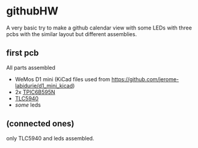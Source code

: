 # githubHW
A very basic try to make a github calendar view with some LEDs with three pcbs with the similar layout but different assemblies.

## first pcb
All parts assembled 
- WeMos D1 mini (KiCad files used from https://github.com/jerome-labidurie/d1_mini_kicad)
- 2x [TPIC6B595N](http://www.ti.com/lit/ds/symlink/tpic6b595.pdf)
- [TLC5940](http://www.ti.com/lit/ds/symlink/tlc5940.pdf)
- *some* leds

## (connected ones)
only TLC5940 and leds assembled.
